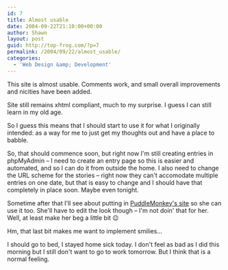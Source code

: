 ```yaml
---
id: 7
title: Almost usable
date: 2004-09-22T21:10:00+00:00
author: Shawn
layout: post
guid: http://top-frog.com/?p=7
permalink: /2004/09/22/almost_usable/
categories:
  - 'Web Design &amp; Development'
---
```

This site is almost usable. Comments work, and small overall improvements and nicities have been added.

Site still remains xhtml compliant, much to my surprise. I guess I can still learn in my old age.

So I guess this means that I should start to use it for what I originally intended: as a way for me to just get my thoughts out and have a place to babble.

<!--more-->

So, that should commence soon, but right now I'm still creating entries in phpMyAdmin – I need to create an entry page so this is easier and automated, and so I can do it from outside the home. I also need to change the URL scheme for the stories – right now they can't accomodate multiple entries on one date, but that is easy to change and I should have that completely in place soon. Maybe even tonight.

Sometime after that I'll see about putting in [PuddleMonkey's site](http://www.puddlemonkey.com) so she can use it too. She'll have to edit the look though – I'm not doin' that for her. Well, at least make her beg a little bit 😉

Hm, that last bit makes me want to implement smilies…

I should go to bed, I stayed home sick today. I don't feel as bad as I did this morning but I still don't want to go to work tomorrow. But I think that is a normal feeling.